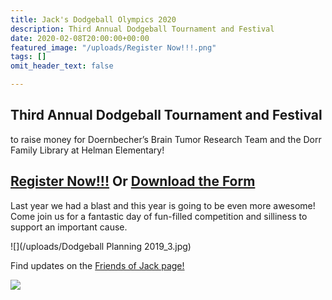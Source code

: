 ```yaml
---
title: Jack's Dodgeball Olympics 2020
description: Third Annual Dodgeball Tournament and Festival
date: 2020-02-08T20:00:00+00:00
featured_image: "/uploads/Register Now!!!.png"
tags: []
omit_header_text: false

---
```

## Third Annual Dodgeball Tournament and Festival

to raise money for Doernbecher’s Brain Tumor Research Team and the Dorr Family Library at Helman Elementary!

## [Register Now!!!](https://docs.google.com/forms/d/e/1FAIpQLSeqXUOfafLVZjB7q1s2rxznakhujOVQXfRtDOmoq2m32GIiSA/viewform?vc=0&c=0&w=1 "Register Now!!!") Or [Download the Form](https://drive.google.com/open?id=1xbrJTbRWNzpf6wHNukegSIwwGOiEo0Bx "Downlad the Form")

Last year we had a blast and this year is going to be even more awesome! Come join us for a fantastic day of fun-filled competition and silliness to support an important cause.

![](/uploads/Dodgeball Planning 2019_3.jpg)

Find updates on the [Friends of Jack page!](https://www.facebook.com/groups/262701727595775/)

![](/uploads/DodgeballOlympics.jpg)